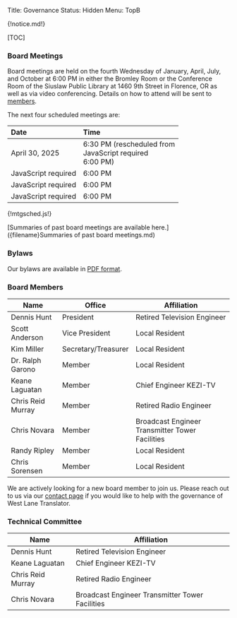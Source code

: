 Title: Governance
Status: Hidden
Menu: TopB

{!notice.md!}

[TOC]

### Board Meetings

Board meetings are held on the fourth Wednesday of January, April,
July, and October at 6:00 PM in either the Bromley Room or the
Conference Room of the Siuslaw Public Library at 1460 9th Street in
Florence, OR as well as via video conferencing.  Details on how to
attend will be sent to [members]({filename}Membership.md).

The next four scheduled meetings are:

| Date                                      | Time                                                                         |
| :---                                      | :---                                                                         |
| April 30, 2025                            | 6:30 PM (rescheduled from <div id='meet1'>JavaScript required</div> 6:00 PM) |
| <div id='meet2'>JavaScript required</div> | 6:00 PM                                                                      |
| <div id='meet3'>JavaScript required</div> | 6:00 PM                                                                      |
| <div id='meet4'>JavaScript required</div> | 6:00 PM                                                                      |

{!mtgsched.js!}

<script type="text/javascript">
var now = new Date();
var dt = new Date(now);
var i = 1;
do {
    setFourthWednesdayOfQuarter(dt);
    if (now <= dt) {
    	setMeetN(dt, i);
    	i += 1;
    }
    setNextQuarter(dt);
} while (i < 5);
</script>

[Summaries of past board meetings are available
here.]({filename}Summaries of past board meetings.md)

### Bylaws

Our bylaws are available in [PDF
format]({static}/pdfs/WLT_Bylaws_January_27_2021_distribution.pdf).

### Board Members

| Name              | Office              | Affiliation                                     |
| ----              | ------              | -----------                                     |
| Dennis Hunt       | President           | Retired Television Engineer                     |
| Scott Anderson    | Vice President      | Local Resident                                  |
| Kim Miller        | Secretary/Treasurer | Local Resident                                  |
| Dr. Ralph Garono  | Member              | Local Resident                                  |
| Keane Laguatan    | Member              | Chief Engineer KEZI-TV                          |
| Chris Reid Murray | Member              | Retired Radio Engineer                          |
| Chris Novara      | Member              | Broadcast Engineer Transmitter Tower Facilities |
| Randy Ripley      | Member              | Local Resident                                  |
| Chris Sorensen    | Member              | Local Resident                                  |

We are actively looking for a new board member to join us.  Please
reach out to us via our [contact page]({filename}Contact.md) if you
would like to help with the governance of West Lane Translator.

### Technical Committee

| Name              | Affiliation                                     |
| ----              | -----------                                     |
| Dennis Hunt       | Retired Television Engineer                     |
| Keane Laguatan    | Chief Engineer KEZI-TV                          |
| Chris Reid Murray | Retired Radio Engineer                          |
| Chris Novara      | Broadcast Engineer Transmitter Tower Facilities |
